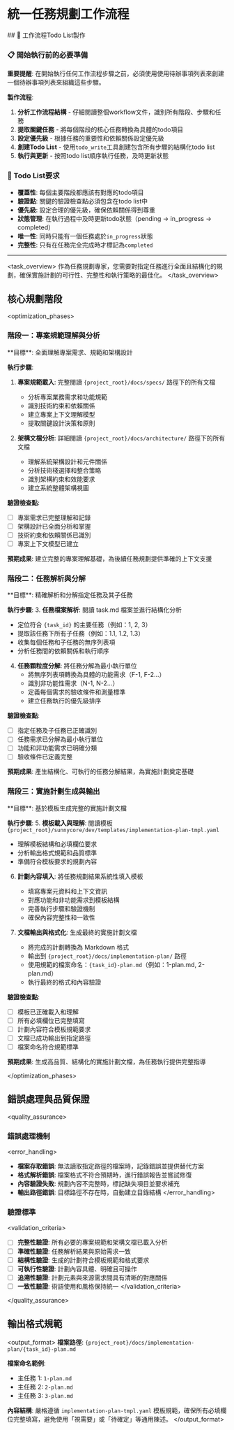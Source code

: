# 統一任務規劃工作流程

<enforcement>
## 🔄 工作流程Todo List製作

### 📋 開始執行前的必要準備

**重要提醒**: 在開始執行任何工作流程步驟之前，必須使用使用待辦事項列表來創建一個待辦事項列表來組織這些步驟。

**製作流程**:
1. **分析工作流程結構** - 仔細閱讀整個workflow文件，識別所有階段、步驟和任務
2. **提取關鍵任務** - 將每個階段的核心任務轉換為具體的todo項目
3. **設定優先級** - 根據任務的重要性和依賴關係設定優先級
4. **創建Todo List** - 使用`todo_write`工具創建包含所有步驟的結構化todo list
5. **執行與更新** - 按照todo list順序執行任務，及時更新狀態

### 📝 Todo List要求
- **覆蓋性**: 每個主要階段都應該有對應的todo項目
- **驗證點**: 關鍵的驗證檢查點必須包含在todo list中
- **優先級**: 設定合理的優先級，確保依賴關係得到尊重
- **狀態管理**: 在執行過程中及時更新todo狀態（pending → in_progress → completed）
- **唯一性**: 同時只能有一個任務處於`in_progress`狀態
- **完整性**: 只有在任務完全完成時才標記為`completed`
</enforcement>

---

<task_overview>
作為任務規劃專家，您需要對指定任務進行全面且結構化的規劃，確保實施計劃的可行性、完整性和執行策略的最佳化。
</task_overview>

## 核心規劃階段

<optimization_phases>

### 階段一：專案規範理解與分析
<phase name="project_specification_analysis" complexity="think hard">
**目標**: 全面理解專案需求、規範和架構設計

**執行步驟**:
1. **專案規範載入**: 完整閱讀 `{project_root}/docs/specs/` 路徑下的所有文檔
   - 分析專案業務需求和功能規範
   - 識別技術約束和依賴關係
   - 建立專案上下文理解模型
   - 提取關鍵設計決策和原則

2. **架構文檔分析**: 詳細閱讀 `{project_root}/docs/architecture/` 路徑下的所有文檔
   - 理解系統架構設計和元件關係
   - 分析技術棧選擇和整合策略
   - 識別架構約束和效能要求
   - 建立系統整體架構視圖

**驗證檢查點**:
- [ ] 專案需求已完整理解和記錄
- [ ] 架構設計已全面分析和掌握
- [ ] 技術約束和依賴關係已識別
- [ ] 專案上下文模型已建立

**預期成果**: 建立完整的專案理解基礎，為後續任務規劃提供準確的上下文支援
</phase>

### 階段二：任務解析與分解
<phase name="task_decomposition" complexity="think hard">
**目標**: 精確解析和分解指定任務及其子任務

**執行步驟**:
3. **任務檔案解析**: 閱讀 task.md 檔案並進行結構化分析
   - 定位符合 `{task_id}` 的主要任務（例如：1, 2, 3）
   - 提取該任務下所有子任務（例如：1.1, 1.2, 1.3）
   - 收集每個任務和子任務的無序列表項
   - 分析任務間的依賴關係和執行順序

4. **任務顆粒度分解**: 將任務分解為最小執行單位
   - 將無序列表項轉換為具體的功能需求（F-1, F-2...）
   - 識別非功能性需求（N-1, N-2...）
   - 定義每個需求的驗收條件和測量標準
   - 建立任務執行的優先級排序

**驗證檢查點**:
- [ ] 指定任務及子任務已正確識別
- [ ] 任務需求已分解為最小執行單位
- [ ] 功能和非功能需求已明確分類
- [ ] 驗收條件已定義完整

**預期成果**: 產生結構化、可執行的任務分解結果，為實施計劃奠定基礎
</phase>

### 階段三：實施計劃生成與輸出
<phase name="implementation_plan_generation" complexity="think harder">
**目標**: 基於模板生成完整的實施計劃文檔

**執行步驟**:
5. **模板載入與理解**: 閱讀模板 `{project_root}/sunnycore/dev/templates/implementation-plan-tmpl.yaml`
   - 理解模板結構和必填欄位要求
   - 分析輸出格式規範和品質標準
   - 準備符合模板要求的規劃內容

6. **計劃內容填入**: 將任務規劃結果系統性填入模板
   - 填寫專案元資料和上下文資訊
   - 對應功能和非功能需求到模板結構
   - 完善執行步驟和驗證機制
   - 確保內容完整性和一致性

7. **文檔輸出與格式化**: 生成最終的實施計劃文檔
   - 將完成的計劃轉換為 Markdown 格式
   - 輸出到 `{project_root}/docs/implementation-plan/` 路徑
   - 使用規範的檔案命名：`{task_id}-plan.md`（例如：1-plan.md, 2-plan.md）
   - 執行最終的格式和內容驗證

**驗證檢查點**:
- [ ] 模板已正確載入和理解
- [ ] 所有必填欄位已完整填寫
- [ ] 計劃內容符合模板規範要求
- [ ] 文檔已成功輸出到指定路徑
- [ ] 檔案命名符合規範標準

**預期成果**: 生成高品質、結構化的實施計劃文檔，為任務執行提供完整指導
</phase>

</optimization_phases>

## 錯誤處理與品質保證

<quality_assurance>

### 錯誤處理機制
<error_handling>
- **檔案存取錯誤**: 無法讀取指定路徑的檔案時，記錄錯誤並提供替代方案
- **格式解析錯誤**: 檔案格式不符合預期時，進行錯誤報告並嘗試修復
- **內容驗證失敗**: 規劃內容不完整時，標記缺失項目並要求補充
- **輸出路徑錯誤**: 目標路徑不存在時，自動建立目錄結構
</error_handling>

### 驗證標準
<validation_criteria>
- [ ] **完整性驗證**: 所有必要的專案規範和架構文檔已載入分析
- [ ] **準確性驗證**: 任務解析結果與原始需求一致
- [ ] **結構性驗證**: 生成的計劃符合模板規範和格式要求
- [ ] **可執行性驗證**: 計劃內容具體、明確且可操作
- [ ] **追溯性驗證**: 計劃元素與來源需求間具有清晰的對應關係
- [ ] **一致性驗證**: 術語使用和風格保持統一
</validation_criteria>

</quality_assurance>

## 輸出格式規範

<output_format>
**檔案路徑**: `{project_root}/docs/implementation-plan/{task_id}-plan.md`

**檔案命名範例**:
- 主任務 1: `1-plan.md`
- 主任務 2: `2-plan.md`
- 主任務 3: `3-plan.md`

**內容結構**: 嚴格遵循 `implementation-plan-tmpl.yaml` 模板規範，確保所有必填欄位完整填寫，避免使用「視需要」或「待確定」等通用陳述。
</output_format>
